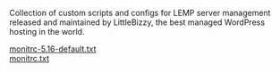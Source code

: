 <p>Collection of custom scripts and configs for LEMP server management released and maintained by LittleBizzy, the best managed WordPress hosting in the world.</p>

<a href="monitrc-5.16-default.txt">monitrc-5.16-default.txt</a><br>
<a href="monitrc.txt">monitrc.txt</a><br>
